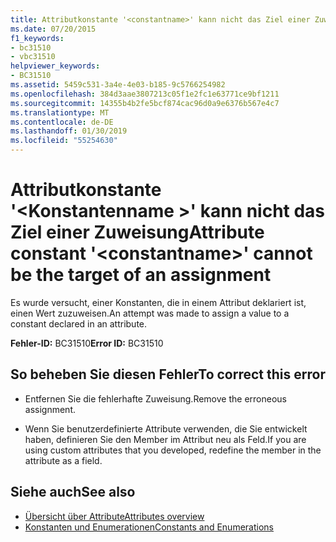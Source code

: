 ```yaml
---
title: Attributkonstante '<constantname>' kann nicht das Ziel einer Zuweisung
ms.date: 07/20/2015
f1_keywords:
- bc31510
- vbc31510
helpviewer_keywords:
- BC31510
ms.assetid: 5459c531-3a4e-4e03-b185-9c5766254982
ms.openlocfilehash: 384d3aae3807213c05f1e2fc1e63771ce9bf1211
ms.sourcegitcommit: 14355b4b2fe5bcf874cac96d0a9e6376b567e4c7
ms.translationtype: MT
ms.contentlocale: de-DE
ms.lasthandoff: 01/30/2019
ms.locfileid: "55254630"
---
```

# <a name="attribute-constant-constantname-cannot-be-the-target-of-an-assignment"></a><span data-ttu-id="7e059-102">Attributkonstante '\<Konstantenname >' kann nicht das Ziel einer Zuweisung</span><span class="sxs-lookup"><span data-stu-id="7e059-102">Attribute constant '\<constantname>' cannot be the target of an assignment</span></span>
<span data-ttu-id="7e059-103">Es wurde versucht, einer Konstanten, die in einem Attribut deklariert ist, einen Wert zuzuweisen.</span><span class="sxs-lookup"><span data-stu-id="7e059-103">An attempt was made to assign a value to a constant declared in an attribute.</span></span>  
  
 <span data-ttu-id="7e059-104">**Fehler-ID:** BC31510</span><span class="sxs-lookup"><span data-stu-id="7e059-104">**Error ID:** BC31510</span></span>  
  
## <a name="to-correct-this-error"></a><span data-ttu-id="7e059-105">So beheben Sie diesen Fehler</span><span class="sxs-lookup"><span data-stu-id="7e059-105">To correct this error</span></span>  
  
-   <span data-ttu-id="7e059-106">Entfernen Sie die fehlerhafte Zuweisung.</span><span class="sxs-lookup"><span data-stu-id="7e059-106">Remove the erroneous assignment.</span></span>  
  
-   <span data-ttu-id="7e059-107">Wenn Sie benutzerdefinierte Attribute verwenden, die Sie entwickelt haben, definieren Sie den Member im Attribut neu als Feld.</span><span class="sxs-lookup"><span data-stu-id="7e059-107">If you are using custom attributes that you developed, redefine the member in the attribute as a field.</span></span>  
  
## <a name="see-also"></a><span data-ttu-id="7e059-108">Siehe auch</span><span class="sxs-lookup"><span data-stu-id="7e059-108">See also</span></span>
- [<span data-ttu-id="7e059-109">Übersicht über Attribute</span><span class="sxs-lookup"><span data-stu-id="7e059-109">Attributes overview</span></span>](~/docs/visual-basic/programming-guide/concepts/attributes/index.md)
- [<span data-ttu-id="7e059-110">Konstanten und Enumerationen</span><span class="sxs-lookup"><span data-stu-id="7e059-110">Constants and Enumerations</span></span>](../../visual-basic/language-reference/constants-and-enumerations.md)
